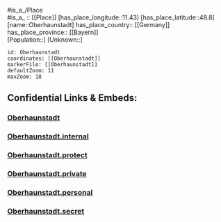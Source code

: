 ﻿---
location: [48.8,11.43] 
mapzoom: [7,12] 
mapmarker: city 
type: City
tags:
- geo/City


SpocWebEntityId: 33029
isDeleted: false
confidential: public

---
#is_a_/Place  
#is_a_ :: [[Place]] 
[has_place_longitude::11.43] 
[has_place_latitude::48.8] 
[name::Oberhaunstadt] 
has_place_country:: [[Germany]]  
has_place_province:: [[Bayern]]  
[Population::] 
[Unknown::] 


```leaflet
id: Oberhaunstadt
coordinates: [[Oberhaunstadt]] 
markerFile: [[Oberhaunstadt]] 
defaultZoom: 11 
maxZoom: 18
```


## Confidential Links & Embeds: 

### [Oberhaunstadt](/_public/Earth/Continent/Europe/Europe~Central/Germany/Germany~West/Bayern/counties~Bayern/Ingolstadt/City/Oberhaunstadt.md) 

### [Oberhaunstadt.internal](/_internal/Earth/Continent/Europe/Europe~Central/Germany/Germany~West/Bayern/counties~Bayern/Ingolstadt/City/Oberhaunstadt.internal.md) 

### [Oberhaunstadt.protect](/_protect/Earth/Continent/Europe/Europe~Central/Germany/Germany~West/Bayern/counties~Bayern/Ingolstadt/City/Oberhaunstadt.protect.md) 

### [Oberhaunstadt.private](/_private/Earth/Continent/Europe/Europe~Central/Germany/Germany~West/Bayern/counties~Bayern/Ingolstadt/City/Oberhaunstadt.private.md) 

### [Oberhaunstadt.personal](/_personal/Earth/Continent/Europe/Europe~Central/Germany/Germany~West/Bayern/counties~Bayern/Ingolstadt/City/Oberhaunstadt.personal.md) 

### [Oberhaunstadt.secret](/_secret/Earth/Continent/Europe/Europe~Central/Germany/Germany~West/Bayern/counties~Bayern/Ingolstadt/City/Oberhaunstadt.secret.md) 
